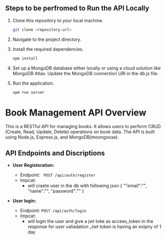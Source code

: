 ## Steps to be perfromed to Run the API Locally

1. Clone this repository to your local machine.

   ```bash
   git clone <repository-url>
   ```

2. Navigate to the project directory.

3. Install the required dependencies.

   ```bash
   npm install
   ```

4. Set up a MongoDB database either locally or using a cloud solution like MongoDB Atlas. Update the MongoDB connection URI in the db.js file.

5. Run the application.

   ```bash
   npm run server
   ```
 # Book Management API  Overview

This is a RESTful API for managing books. It allows users to perform CRUD (Create, Read, Update, Delete) operations on book data. The API is built using Node.js, Express.js, and MongoDB(moongoose).

## API Endpoints and Discriptions
- **User Registeration:**

  - Endpoint: ` POST /api/auth/register`
  - Impcat:
    - will  craete user in the  db with following json {
      ""email":"",
  "name":"",
  "password":""
    }
- **User login:**

  - Endpoint: `POST /api/auth/login`
  - Impcat:
    - will  login the user and give a jwt toke as accees_token in the response for user valiadation ,Jwt token is having an exipiry of 1 day




